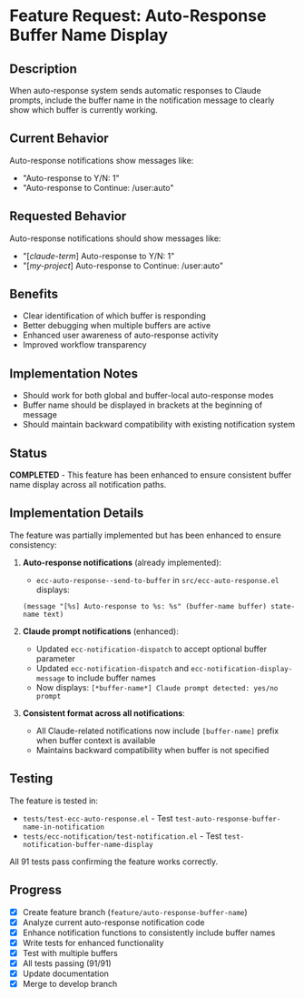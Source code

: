 # Feature Request: Auto-Response Buffer Name Display

## Description
When auto-response system sends automatic responses to Claude prompts, include the buffer name in the notification message to clearly show which buffer is currently working.

## Current Behavior
Auto-response notifications show messages like:
- "Auto-response to Y/N: 1"
- "Auto-response to Continue: /user:auto"

## Requested Behavior
Auto-response notifications should show messages like:
- "[*claude-term*] Auto-response to Y/N: 1"
- "[*my-project*] Auto-response to Continue: /user:auto"

## Benefits
- Clear identification of which buffer is responding
- Better debugging when multiple buffers are active
- Enhanced user awareness of auto-response activity
- Improved workflow transparency

## Implementation Notes
- Should work for both global and buffer-local auto-response modes
- Buffer name should be displayed in brackets at the beginning of message
- Should maintain backward compatibility with existing notification system

## Status
**COMPLETED** - This feature has been enhanced to ensure consistent buffer name display across all notification paths.

## Implementation Details
The feature was partially implemented but has been enhanced to ensure consistency:

1. **Auto-response notifications** (already implemented):
   - `ecc-auto-response--send-to-buffer` in `src/ecc-auto-response.el` displays:
   ```elisp
   (message "[%s] Auto-response to %s: %s" (buffer-name buffer) state-name text)
   ```

2. **Claude prompt notifications** (enhanced):
   - Updated `ecc-notification-dispatch` to accept optional buffer parameter
   - Updated `ecc-notification-dispatch` and `ecc-notification-display-message` to include buffer names
   - Now displays: `[*buffer-name*] Claude prompt detected: yes/no prompt`

3. **Consistent format across all notifications**:
   - All Claude-related notifications now include `[buffer-name]` prefix when buffer context is available
   - Maintains backward compatibility when buffer is not specified

## Testing
The feature is tested in:
- `tests/test-ecc-auto-response.el` - Test `test-auto-response-buffer-name-in-notification`
- `tests/ecc-notification/test-notification.el` - Test `test-notification-buffer-name-display`

All 91 tests pass confirming the feature works correctly.

## Progress
- [x] Create feature branch (`feature/auto-response-buffer-name`)
- [x] Analyze current auto-response notification code
- [x] Enhance notification functions to consistently include buffer names
- [x] Write tests for enhanced functionality
- [x] Test with multiple buffers
- [x] All tests passing (91/91)
- [x] Update documentation
- [x] Merge to develop branch